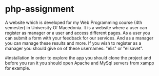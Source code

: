 # php-assignment
A website which is developed for my Web Programming course (4th semester) in University Of Macedonia. 
It is a website where a user can register as manager or a user and access different pages. As a user you can submit a form with your feedback for our services. And as a manager you can manage these results and more.
If you wish to register as a manager you should give on of these usernames: "elis" or "elisavet".

#installation
In order to explore the app you should clone the project and before you run it you should open Apache and MySql servers from xampp for example.
